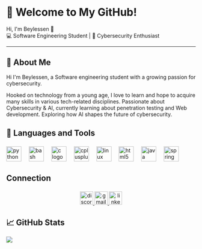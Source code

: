 # 🌟 Welcome to My GitHub!  

Hi, I'm Beylessen  👋  
💻 Software Engineering Student | 🔐 Cybersecurity Enthusiast  

---

## 🚀 About Me  
Hi I'm Beylessen, a Software engineering student with a growing passion for cybersecurity. 

Hooked on technology from a young age, I love to learn and hope to acquire many skills in various tech-related disciplines. 
Passionate about Cybersecurity & AI, currently learning about penetration testing and Web development. 
Exploring how AI shapes the future of cybersecurity.  

<h2 align="left">🧰 Languages and Tools</h2>

###

<div align="left">
  <img src="https://cdn.jsdelivr.net/gh/devicons/devicon/icons/python/python-original.svg" height="40" alt="python logo" />
  <img width="12" />
  <img src="https://cdn.jsdelivr.net/gh/devicons/devicon/icons/bash/bash-original.svg" height="40" alt="bash logo" />
  <img width="12" />
  <img src="https://cdn.jsdelivr.net/gh/devicons/devicon/icons/c/c-original.svg" height="40" alt="c logo" />
  <img width="12" />
  <img src="https://cdn.jsdelivr.net/gh/devicons/devicon/icons/cplusplus/cplusplus-original.svg" height="40" alt="cplusplus logo" />
  <img width="12" />
  <img src="https://cdn.jsdelivr.net/gh/devicons/devicon/icons/linux/linux-original.svg" height="40" alt="linux logo" />
  <img width="12" />
  <img src="https://cdn.jsdelivr.net/gh/devicons/devicon/icons/html5/html5-original.svg" height="40" alt="html5 logo" />
  <img width="12" />
  <img src="https://cdn.jsdelivr.net/gh/devicons/devicon/icons/java/java-original.svg" height="40" alt="java logo" />
   <img width="12" />
  <img src="https://cdn.jsdelivr.net/gh/devicons/devicon/icons/spring/spring-original.svg" height="40" alt="spring logo" />
</div>

###

<h2 align="left">Connection</h2>

###

<div align="center">
  <a href="https://discord.com/users/947505557844135977" target="_blank">
    <img src="https://img.shields.io/static/v1?message=Discord&logo=discord&label=&color=7289DA&logoColor=white&labelColor=&style=for-the-badge" height="35" alt="discord logo" />
  </a>
  <a href="beylessenjendoubi01@gmail.com" target="_blank">
    <img src="https://img.shields.io/static/v1?message=Gmail&logo=gmail&label=&color=D14836&logoColor=white&labelColor=&style=for-the-badge" height="35" alt="gmail logo" />
  </a>
  <a href="https://www.linkedin.com/in/beylessen-jendoubi-93648031a/" target="_blank">
    <img src="https://img.shields.io/static/v1?message=LinkedIn&logo=linkedin&label=&color=0077B5&logoColor=white&labelColor=&style=for-the-badge" height="35" alt="linkedin logo" />
  </a>
</div>

<!--<div align="center">
  <a href="https://app.hackthebox.com/users/915327" target="_blank">
    <img src="https://www.hackthebox.eu/badge/image/915327" alt="Zwique's Hack The Box Profile" />
  </a>
</div>

###

<div align="center">
  <a href="https://zwique.gitbook.io/">
    <img src="https://img.shields.io/website?label=zwique.gitbook.io&style=for-the-badge&url=https%3A%2F%2Fzwique.gitbook.io" alt="GitBook Website" />
  </a>
</div> -->



###

## 📈 GitHub Stats  
![](https://github-readme-stats.vercel.app/api?username=Beylessen1&theme=synthwave&hide_border=false&include_all_commits=true&count_private=true)<br/>

